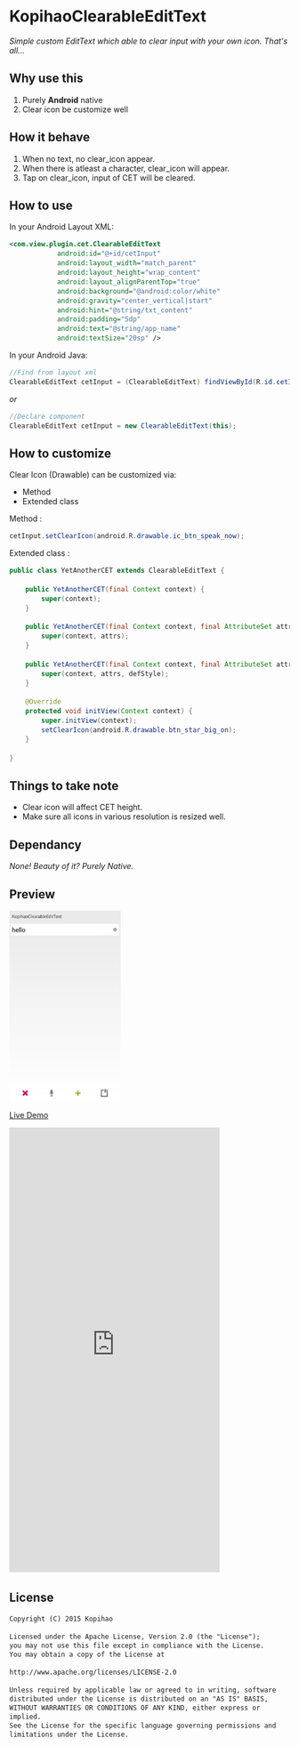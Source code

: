 # KopihaoClearableEditText

_Simple custom EditText which able to clear input with your own icon.
That's all..._

## Why use this
1. Purely **Android** native
2. Clear icon be customize well


## How it behave
1. When no text, no clear_icon appear.
2. When there is atleast a character, clear_icon will appear.
3. Tap on clear_icon, input of CET will be cleared.


## How to use

In your Android Layout XML:
``` xml
<com.view.plugin.cet.ClearableEditText
            android:id="@+id/cetInput"
            android:layout_width="match_parent"
            android:layout_height="wrap_content"
            android:layout_alignParentTop="true"
            android:background="@android:color/white"
            android:gravity="center_vertical|start"
            android:hint="@string/txt_content"
            android:padding="5dp"
            android:text="@string/app_name"
            android:textSize="20sp" />
```

In your Android Java:
```java
//Find from layout xml
ClearableEditText cetInput = (ClearableEditText) findViewById(R.id.cetInput);

```
_or_

 ```java
//Declare component
ClearableEditText cetInput = new ClearableEditText(this);
```

## How to customize

Clear Icon (Drawable) can be customized via:

* Method
* Extended class

Method :
```java
cetInput.setClearIcon(android.R.drawable.ic_btn_speak_now);
```

Extended class :
```java
public class YetAnotherCET extends ClearableEditText {

	public YetAnotherCET(final Context context) {
		super(context);
	}

	public YetAnotherCET(final Context context, final AttributeSet attrs) {
		super(context, attrs);
	}

	public YetAnotherCET(final Context context, final AttributeSet attrs, final int defStyle) {
		super(context, attrs, defStyle);
	}

	@Override
	protected void initView(Context context) {
		super.initView(context);
		setClearIcon(android.R.drawable.btn_star_big_on);
	}

}
```

## Things to take note
- Clear icon will affect CET height.
- Make sure all icons in various resolution is resized well.


## Dependancy

_None! Beauty of it? Purely Native._

## Preview

<img src="assets/preview/preview.jpeg" alt="Preview1" width="200"/>

[Live Demo](https://appetize.io/app/xv42bnqv0q5r7n3z511wbajrdm?device=nexus5&scale=75&orientation=portrait)

<iframe src="https://appetize.io/embed/xv42bnqv0q5r7n3z511wbajrdm?device=iphone5s&amp;scale=50&amp;autoplay=false&amp;orientation=portrait&amp;deviceColor=black" width="378px" height="800px" frameborder="0" scrolling="no"></iframe>


## License

```
Copyright (C) 2015 Kopihao

Licensed under the Apache License, Version 2.0 (the "License");
you may not use this file except in compliance with the License.
You may obtain a copy of the License at

http://www.apache.org/licenses/LICENSE-2.0

Unless required by applicable law or agreed to in writing, software
distributed under the License is distributed on an "AS IS" BASIS,
WITHOUT WARRANTIES OR CONDITIONS OF ANY KIND, either express or implied.
See the License for the specific language governing permissions and
limitations under the License.
```
